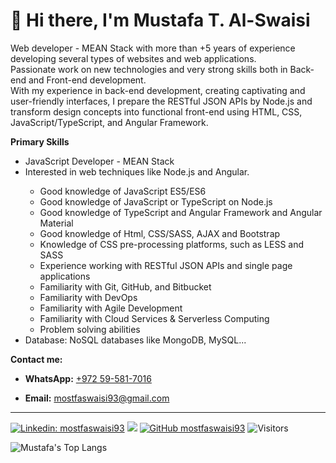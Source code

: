 <h1 align="left">👋 Hi there, I'm Mustafa T. Al-Swaisi</h1>

<p align="left">
Web developer - MEAN Stack with more than +5 years of experience developing several types of websites and web applications. <br/>  Passionate work on new technologies and very strong skills both in Back-end and Front-end development. <br/>
With my experience in back-end development, creating captivating and user-friendly interfaces, I prepare the RESTful JSON APIs by Node.js and transform design concepts into functional front-end using HTML, CSS, JavaScript/TypeScript, and Angular Framework.
</p>

<b align="left">Primary Skills</b>

<ul>
  <li>JavaScript Developer - MEAN Stack</li>
  <li>Interested in web techniques like Node.js and Angular.</li>
    <ul>
      <li>Good knowledge of JavaScript ES5/ES6</li>
      <li>Good knowledge of JavaScript or TypeScript on Node.js</li>
      <li>Good knowledge of TypeScript and Angular Framework and Angular Material</li>
      <li>Good knowledge of Html, CSS/SASS, AJAX and Bootstrap</li>
      <li>Knowledge of CSS pre-processing platforms, such as LESS and SASS</li>
      <li>Experience working with RESTful JSON APIs and single page applications</li>
      <li>Familiarity with Git, GitHub, and Bitbucket</li>
      <li>Familiarity with DevOps</li>
      <li>Familiarity with Agile Development</li>
      <li>Familiarity with Cloud Services & Serverless Computing</li>
      <li>Problem solving abilities</li>
    </ul>
  </li>
  <li>Database: NoSQL databases like MongoDB, MySQL...</li>
</ul>

<b>Contact me:</b>

<ul>
  <li><b>WhatsApp:</b>
    <a href="https://api.whatsapp.com/send/?phone=972595817016">+972 59-581-7016</a>
  </li>
</ul>
<ul>
  <li><b>Email:</b>
    <a href="mailto:mostfaswaisi93@gmail.com">mostfaswaisi93@gmail.com</a>
  </li>
</ul>

<hr>

[![Linkedin: mostfaswaisi93](https://img.shields.io/badge/-mostfaswaisi93-blue?style=flat-square&logo=Linkedin&logoColor=white&link=https://www.linkedin.com/in/mostfaswaisi93/)](https://www.linkedin.com/in/mostfaswaisi93/)
[![](https://img.shields.io/badge/Gmail-mostfaswaisi93-red)](mailto:mostfaswaisi93@gmail.com)
[![GitHub mostfaswaisi93](https://img.shields.io/github/followers/mostfaswaisi93?label=follow&style=social)](https://github.com/mostfaswaisi93)
![Visitors](https://visitor-badge.laobi.icu/badge?page_id=mostfaswaisi93.mostfaswaisi93)

![Mustafa's Top Langs](https://github-readme-stats.vercel.app/api/top-langs/?username=mostfaswaisi93&layout=compact)
